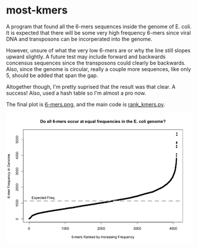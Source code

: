 # most-kmers

A program that found all the 6-mers sequences inside the genome of E. coli. It is expected that there will be some very high frequency 6-mers since viral DNA and transposons can be incorperated into the genome.

However, unsure of what the very low 6-mers are or why the line still slopes upward slightly. A future test may include forward and backwards concensus sequences since the transposons could clearly be backwards. Also, since the genome is circular, really a couple more sequences, like only 5, should be added that span the gap.

Altogether though, I'm pretty suprised that the result was that clear. A success! Also, used a hash table so I'm almost a pro now.

The final plot is [6-mers.png](6-mers.png), and the main code is [rank_kmers.py](rank_kmers.py).

![6-mers.png](6-mers.png)
